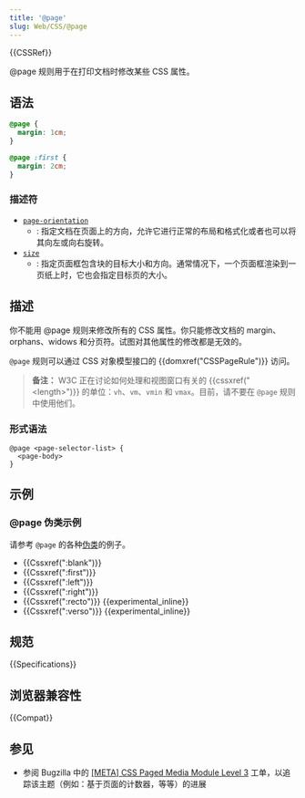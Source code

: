 ```yaml
---
title: '@page'
slug: Web/CSS/@page
---
```


{{CSSRef}}

@page 规则用于在打印文档时修改某些 CSS 属性。

## 语法

```css
@page {
  margin: 1cm;
}

@page :first {
  margin: 2cm;
}
```

### 描述符

- [`page-orientation`](/zh-CN/docs/Web/CSS/@page/page-orientation)
  - : 指定文档在页面上的方向，允许它进行正常的布局和格式化或者也可以将其向左或向右旋转。
- [`size`](/zh-CN/docs/Web/CSS/@page/size)
  - : 指定页面框包含块的目标大小和方向。通常情况下，一个页面框渲染到一页纸上时，它也会指定目标页的大小。

## 描述

你不能用 @page 规则来修改所有的 CSS 属性。你只能修改文档的 margin、orphans、widows 和分页符。试图对其他属性的修改都是无效的。

`@page` 规则可以通过 CSS 对象模型接口的 {{domxref("CSSPageRule")}} 访问。

> **备注：** W3C 正在讨论如何处理和视图窗口有关的 {{cssxref("&lt;length&gt;")}} 的单位：`vh`、`vm`、`vmin` 和 `vmax`。目前，请不要在 `@page` 规则中使用他们。

### 形式语法

```
@page <page-selector-list> {
  <page-body>
}
```

## 示例

### @page 伪类示例

请参考 `@page` 的各种[伪类](/zh-CN/docs/Web/CSS/Pseudo-classes)的例子。

- {{Cssxref(":blank")}}
- {{Cssxref(":first")}}
- {{Cssxref(":left")}}
- {{Cssxref(":right")}}
- {{Cssxref(":recto")}} {{experimental_inline}}
- {{Cssxref(":verso")}} {{experimental_inline}}

## 规范

{{Specifications}}

## 浏览器兼容性

{{Compat}}

## 参见

- 参阅 Bugzilla 中的 [\[META\] CSS Paged Media Module Level 3](https://bugzilla.mozilla.org/show_bug.cgi?id=286443) 工单，以追踪该主题（例如：基于页面的计数器，等等）的进展
